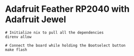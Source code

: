 # Adafruit Feather RP2040 with Adafruit Jewel

```shell
# Initialize nix to pull all the dependencies
direnv allow

# Connect the board while holding the Bootselect button
make flash
```
